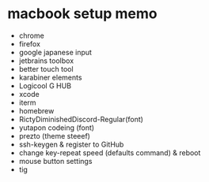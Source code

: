 # macbook setup memo

- chrome
- firefox
- google japanese input
- jetbrains toolbox
- better touch tool
- karabiner elements
- Logicool G HUB
- xcode
- iterm
- homebrew
- RictyDiminishedDiscord-Regular(font)
- yutapon codeing (font)
- prezto (theme steeef)
- ssh-keygen & register to GitHub
- change key-repeat speed (defaults command) & reboot
- mouse button settings
- tig

